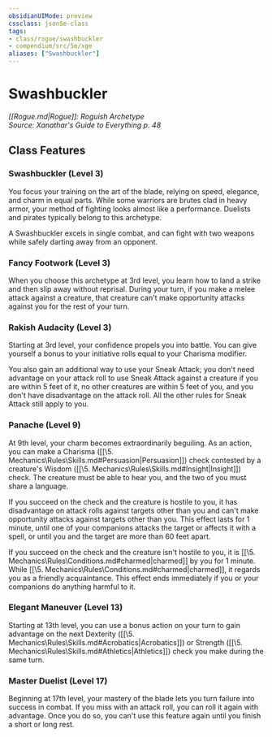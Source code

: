 ```yaml
---
obsidianUIMode: preview
cssclass: json5e-class
tags:
- class/rogue/swashbuckler
- compendium/src/5e/xge
aliases: ["Swashbuckler"]
---
```

# Swashbuckler
*[[Rogue.md|Rogue]]: Roguish Archetype*  
*Source: Xanathar's Guide to Everything p. 48*  


## Class Features

### Swashbuckler (Level 3)

You focus your training on the art of the blade, relying on speed, elegance, and charm in equal parts. While some warriors are brutes clad in heavy armor, your method of fighting looks almost like a performance. Duelists and pirates typically belong to this archetype.

A Swashbuckler excels in single combat, and can fight with two weapons while safely darting away from an opponent.

### Fancy Footwork (Level 3)

When you choose this archetype at 3rd level, you learn how to land a strike and then slip away without reprisal. During your turn, if you make a melee attack against a creature, that creature can't make opportunity attacks against you for the rest of your turn.

### Rakish Audacity (Level 3)

Starting at 3rd level, your confidence propels you into battle. You can give yourself a bonus to your initiative rolls equal to your Charisma modifier.

You also gain an additional way to use your Sneak Attack; you don't need advantage on your attack roll to use Sneak Attack against a creature if you are within 5 feet of it, no other creatures are within 5 feet of you, and you don't have disadvantage on the attack roll. All the other rules for Sneak Attack still apply to you.

### Panache (Level 9)

At 9th level, your charm becomes extraordinarily beguiling. As an action, you can make a Charisma ([[\5. Mechanics\Rules\Skills.md#Persuasion|Persuasion]]) check contested by a creature's Wisdom ([[\5. Mechanics\Rules\Skills.md#Insight|Insight]]) check. The creature must be able to hear you, and the two of you must share a language.

If you succeed on the check and the creature is hostile to you, it has disadvantage on attack rolls against targets other than you and can't make opportunity attacks against targets other than you. This effect lasts for 1 minute, until one of your companions attacks the target or affects it with a spell, or until you and the target are more than 60 feet apart.

If you succeed on the check and the creature isn't hostile to you, it is [[\5. Mechanics\Rules\Conditions.md#charmed|charmed]] by you for 1 minute. While [[\5. Mechanics\Rules\Conditions.md#charmed|charmed]], it regards you as a friendly acquaintance. This effect ends immediately if you or your companions do anything harmful to it.

### Elegant Maneuver (Level 13)

Starting at 13th level, you can use a bonus action on your turn to gain advantage on the next Dexterity ([[\5. Mechanics\Rules\Skills.md#Acrobatics|Acrobatics]]) or Strength ([[\5. Mechanics\Rules\Skills.md#Athletics|Athletics]]) check you make during the same turn.

### Master Duelist (Level 17)

Beginning at 17th level, your mastery of the blade lets you turn failure into success in combat. If you miss with an attack roll, you can roll it again with advantage. Once you do so, you can't use this feature again until you finish a short or long rest.